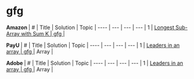 # gfg


 <b> Amazon </b>
 | #  | Title | Solution | Topic |
 ----  | --- | --- | --- |
  1  |   <a href="https://practice.geeksforgeeks.org/problems/longest-sub-array-with-sum-k0809/1"> Longest Sub-Array with Sum K  | <a href="https://www.geeksforgeeks.org/longest-sub-array-sum-k/"> gfg  </a> |
  
  
  <b> PayU </b>
  | #  | Title | Solution | Topic |
  ----  | --- | --- | --- |
  1  |   <a href="https://practice.geeksforgeeks.org/problems/leaders-in-an-array-1587115620/1"> Leaders in an array  | <a href="https://www.geeksforgeeks.org/leaders-in-an-array/"> gfg  </a> | Array |
  
  
  <b> Adobe </b>
| #  | Title | Solution | Topic |
  ----  | --- | --- | --- |
  1  |   <a href="https://practice.geeksforgeeks.org/problems/leaders-in-an-array-1587115620/1"> Leaders in an array  | <a href="https://www.geeksforgeeks.org/leaders-in-an-array/"> gfg  </a> | Array |

